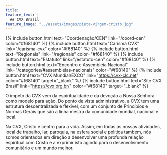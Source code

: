 ```yaml
---
title:
feature_text: |
  ## CVX Brasil
feature_image: "../assets/images/pieta-virgem-cristo.jpg"
---
```


{% include button.html text="Coordenação/CEN" link="/coord-cen" color="#f68140" %} {% include button.html text="Carisma CVX" link="/carisma-cvx" color="#f68140" %} {% include button.html text="Regionais" link="/regionais" color="#f68140" %} {% include button.html text="Estatuto" link="/estatuto-cen" color="#f68140" %} {% include button.html text="Encontro e Assembleia Nacional" link="/categories/#assembléias-nacionais" color="#f68140" %} {% include button.html text="CVX Mundial/EXCO" link="https://cvx-clc.net" color="#f68140" target="_blank" %} {% include button.html text="Site CVX Brasil" link="https://cvx.org.br/" color="#f68140" target="_blank" %}

O <black-mark>ímpeto da CVX</black-mark> vem da <black-mark>espiritualidade</black-mark> e da <black-mark>devoção a Nossa Senhora</black-mark> como modelo para ação. Do ponto de vista administrativo, a CVX tem uma estrutura descentralizada e flexível, com um <black-mark>conjunto de Princípios e Normas Gerais</black-mark> que são a linha mestra da comunidade mundial, nacional e local.

Na CVX, <black-mark>Cristo é centro para a vida</black-mark>. Assim, em todas as nossas atividades, local de trabalho, lar, paróquia, na esfera social e política também, nós somos orientados em direção a desenvolver uma profunda relação espiritual com Cristo e a exprimir isto agindo para o desenvolvimento comunitário e um mundo melhor.
